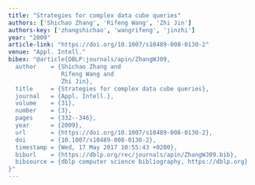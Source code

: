 ```yaml
---
title: "Strategies for complex data cube queries"
authors: ['Shichao Zhang', 'Rifeng Wang', 'Zhi Jin']
authors-key: ['zhangshichao', 'wangrifeng', 'jinzhi']
year: "2009"
article-link: "https://doi.org/10.1007/s10489-008-0130-2"
venue: "Appl. Intell."
bibex: "@article{DBLP:journals/apin/ZhangWJ09,
  author    = {Shichao Zhang and
               Rifeng Wang and
               Zhi Jin},
  title     = {Strategies for complex data cube queries},
  journal   = {Appl. Intell.},
  volume    = {31},
  number    = {3},
  pages     = {332--346},
  year      = {2009},
  url       = {https://doi.org/10.1007/s10489-008-0130-2},
  doi       = {10.1007/s10489-008-0130-2},
  timestamp = {Wed, 17 May 2017 10:55:43 +0200},
  biburl    = {https://dblp.org/rec/journals/apin/ZhangWJ09.bib},
  bibsource = {dblp computer science bibliography, https://dblp.org}
}"
---
```

